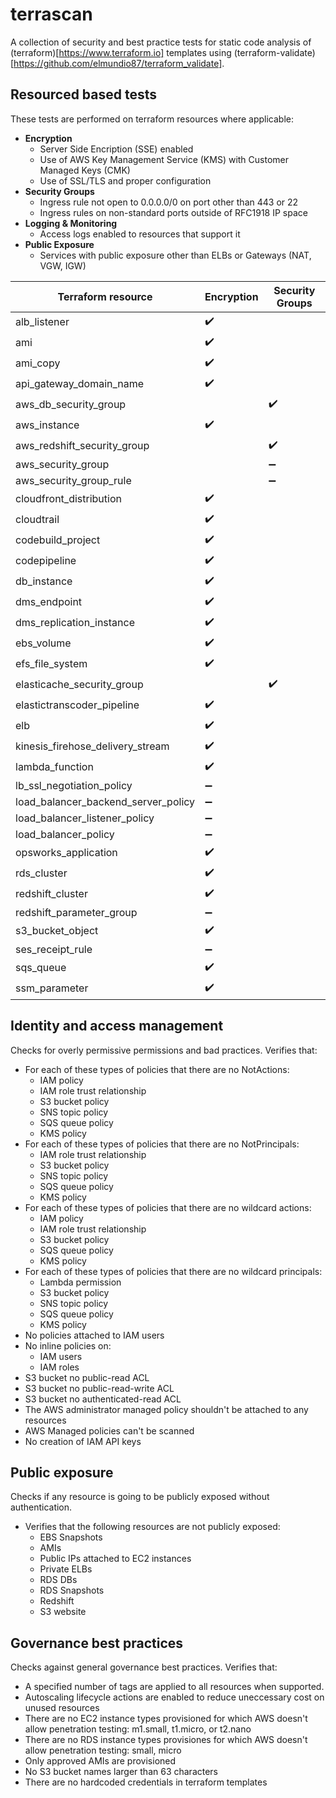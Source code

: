 terrascan
==========
A collection of security and best practice tests for static code analysis of (terraform)[https://www.terraform.io] templates using (terraform-validate)[https://github.com/elmundio87/terraform_validate].

Resourced based tests
----------------------
These tests are performed on terraform resources where applicable:
- **Encryption**
    - Server Side Encription (SSE) enabled
    - Use of AWS Key Management Service (KMS) with Customer Managed Keys (CMK)
    - Use of SSL/TLS and proper configuration
- **Security Groups**
    - Ingress rule not open to 0.0.0.0/0 on port other than 443 or 22
    - Ingress rules on non-standard ports outside of RFC1918 IP space
- **Logging & Monitoring**
    - Access logs enabled to resources that support it
- **Public Exposure**
    - Services with public exposure other than ELBs or Gateways (NAT, VGW, IGW)

Terraform resource | Encryption | Security Groups
------------------ | ---------- | ---------------
alb_listener | :heavy_check_mark: |
ami | :heavy_check_mark: |
ami_copy | :heavy_check_mark: |
api_gateway_domain_name | :heavy_check_mark: |
aws_db_security_group | | :heavy_check_mark:
aws_instance | :heavy_check_mark: |
aws_redshift_security_group | | :heavy_check_mark:
aws_security_group | | :heavy_minus_sign:
aws_security_group_rule | | :heavy_minus_sign:
cloudfront_distribution | :heavy_check_mark: |
cloudtrail | :heavy_check_mark: |
codebuild_project | :heavy_check_mark: |
codepipeline | :heavy_check_mark: |
db_instance | :heavy_check_mark: |
dms_endpoint | :heavy_check_mark: |
dms_replication_instance | :heavy_check_mark: |
ebs_volume | :heavy_check_mark: |
efs_file_system | :heavy_check_mark: |
elasticache_security_group | | :heavy_check_mark:
elastictranscoder_pipeline | :heavy_check_mark: |
elb | :heavy_check_mark: |
kinesis_firehose_delivery_stream | :heavy_check_mark: |
lambda_function | :heavy_check_mark: |
lb_ssl_negotiation_policy | :heavy_minus_sign: |
load_balancer_backend_server_policy | :heavy_minus_sign: |
load_balancer_listener_policy | :heavy_minus_sign: |
load_balancer_policy | :heavy_minus_sign: |
opsworks_application | :heavy_check_mark: |
rds_cluster | :heavy_check_mark: |
redshift_cluster | :heavy_check_mark: |
redshift_parameter_group | :heavy_minus_sign: |
s3_bucket_object | :heavy_check_mark: |
ses_receipt_rule | :heavy_minus_sign: |
sqs_queue | :heavy_check_mark: |
ssm_parameter | :heavy_check_mark: |

Identity and access management
------------------------------
Checks for overly permissive permissions and bad practices.
Verifies that:
- For each of these types of policies that there are no NotActions:
    - IAM policy
    - IAM role trust relationship
    - S3 bucket policy
    - SNS topic policy
    - SQS queue policy
    - KMS policy
- For each of these types of policies that there are no NotPrincipals:
    - IAM role trust relationship
    - S3 bucket policy
    - SNS topic policy
    - SQS queue policy
    - KMS policy
- For each of these types of policies that there are no wildcard actions:
    - IAM policy
    - IAM role trust relationship
    - S3 bucket policy
    - SQS queue policy
    - KMS policy
- For each of these types of policies that there are no wildcard principals:
    - Lambda permission
    - S3 bucket policy
    - SNS topic policy
    - SQS queue policy
    - KMS policy
- No policies attached to IAM users
- No inline policies on:
    - IAM users
    - IAM roles
- S3 bucket no public-read ACL
- S3 bucket no public-read-write ACL
- S3 bucket no authenticated-read ACL
- The AWS administrator managed policy shouldn't be attached to any resources
- AWS Managed policies can't be scanned
- No creation of IAM API keys


Public exposure
---------------
Checks if any resource is going to be publicly exposed without authentication.
- Verifies that the following resources are not publicly exposed:
    - EBS Snapshots
    - AMIs
    - Public IPs attached to EC2 instances
    - Private ELBs
    - RDS DBs
    - RDS Snapshots
    - Redshift
    - S3 website

Governance best practices
-------------------------
Checks against general governance best practices.
Verifies that:
- A specified number of tags are applied to all resources when supported.
- Autoscaling lifecycle actions are enabled to reduce uneccessary cost on unused resources
- There are no EC2 instance types provisioned for which AWS doesn't allow penetration testing: m1.small, t1.micro, or t2.nano
- There are no RDS instance types provisiones for which AWS doesn't allow penetration testing: small, micro
- Only approved AMIs are provisioned
- No S3 bucket names larger than 63 characters
- There are no hardcoded credentials in terraform templates
